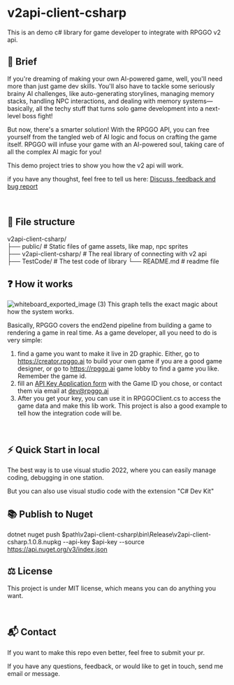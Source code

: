 # v2api-client-csharp

This is an demo c# library for game developer to integrate with RPGGO v2 api.

## 📖 Brief
If you're dreaming of making your own AI-powered game, well, you'll need more than just game dev skills. You'll also have to tackle some seriously brainy AI challenges, like auto-generating storylines, managing memory stacks, handling NPC interactions, and dealing with memory systems—basically, all the techy stuff that turns solo game development into a next-level boss fight!

But now, there's a smarter solution! With the RPGGO API, you can free yourself from the tangled web of AI logic and focus on crafting the game itself. RPGGO will infuse your game with an AI-powered soul, taking care of all the complex AI magic for you!

This demo project tries to show you how the v2 api will work.

if you have any thoughst, feel free to tell us here: [Discuss, feedback and bug report](https://github.com/RPGGO-AI/v2api-client-csharp/issues/1)

<br>

## 📂 File structure

v2api-client-csharp/ <br>
├── public/                # Static files of game assets, like map, npc sprites <br>
├── v2api-client-csharp/   # The real library of connecting with v2 api                
├── TestCode/              # The test code of library
└── README.md              # readme file <br>


## ❓ How it works

![whiteboard_exported_image (3)](https://github.com/user-attachments/assets/24b8aba6-db17-4dba-a5db-53d42a2c09ce)
This graph tells the exact magic about how the system works.

Basically, RPGGO covers the end2end pipeline from building a game to rendering a game in real time. As a game developer, all you need to do is very simple:
1. find a game you want to make it live in 2D graphic. Either, go to https://creator.rpggo.ai to build your own game if you are a good game designer, or go to https://rpggo.ai game lobby to find a game you like. Remember the game id.
2. fill an [API Key Application form](https://developer.rpggo.ai/dev-docs/support/apply-your-test-key) with the Game ID you chose, or contact them via email at [dev@rpggo.ai](mailto:dev@rpggo.ai)
3. After you get your key, you can use it in RPGGOClient.cs to access the game data and make this lib work. This project is also a good example to tell how the integration code will be.

<br>


## ⚡️ Quick Start in local
The best way is to use visual studio 2022, where you can easily manage coding, debugging in one station.

But you can also use visual studio code with the extension "C# Dev Kit"



## 📚 Publish to Nuget

dotnet nuget push $path\v2api-client-csharp\bin\Release\v2api-client-csharp.1.0.8.nupkg --api-key $api-key --source https://api.nuget.org/v3/index.json


## ⚖️ License

This project is under MIT license, which means you can do anything you want.

<br>


## 📬 Contact

If you want to make this repo even better, feel free to submit your pr.

If you have any questions, feedback, or would like to get in touch, send me email or message. 
